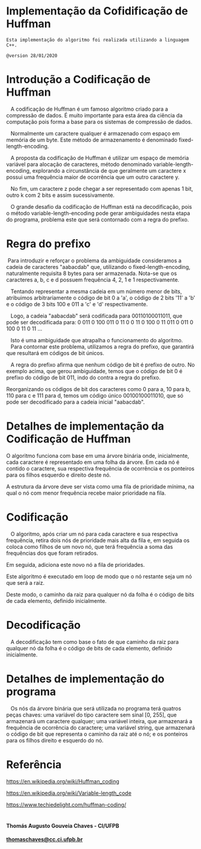 # Implementação da Cofidificação de Huffman
    Esta implementação do algoritmo foi realizada utilizando a linguagem C++.

    @version 28/01/2020
    
# Introdução a Codificação de Huffman

   A codificação de Huffman é um famoso algoritmo criado para a compressão de dados. É muito importante para esta área da ciência da computação pois forma a base para os sistemas de compressão de dados.
   
   Normalmente um caractere qualquer é armazenado com espaço em memória de um byte. Este método de armazenamento é denominado fixed-length-encoding.
   
   A proposta da codificação de Huffman é utilizar um espaço de memória variável para alocação de caracteres, método denominado variable-length-encoding, explorando a circunstância de que geralmente um caractere x possui uma frequência maior de ocorrência que um outro caractere y.
   
   No fim, um caractere z pode chegar a ser representado com apenas 1 bit, outro k com 2 bits e assim sucessivamente.
   
   O grande desafio da codificação de Huffman está na decodificação, pois o método variable-length-encoding pode gerar ambiguidades nesta etapa do programa, problema este que será contornado com a regra do prefixo.

# Regra do prefixo
   Para introduzir e reforçar o problema da ambiguidade consideramos a cadeia de caracteres "aabacdab" que, utilizando o fixed-length-encoding, naturalmente requisita 8 bytes para ser armazenada. Nota-se que os caracteres a, b, c e d possuem frequência 4, 2, 1 e 1 respectivamente.
   
   Tentando representar a mesma cadeia em um número menor de bits, atribuimos arbitrariamente o código de bit 0 a 'a', o código de 2 bits '11' a 'b' e o código de 3 bits 100 e 011 a 'c' e 'd' respectivamente.
   
   Logo, a cadeia "aabacdab" será codificada para 00110100011011, que pode ser decodificada para:
      0 011 0 100 011 0 11
      0 0 11 0 100 0 11 011
      0 011 0 100 0 11 0 11
      ...
      
   Isto é uma ambiguidade que atrapalha o funcionamento do algoritmo.
   Para contornar este problema, utilizamos a regra do prefixo, que garantirá que resultará em códigos de bit únicos.
   
   A regra do prefixo afirma que nenhum código de bit é prefixo de outro.
   No exemplo acima, que gerou ambiguidade, temos que o código de bit 0 é prefixo do código de bit 011, indo do contra a regra do prefixo.
   
   Reorganizando os códigos de bit dos caracteres como 0 para a, 10 para b, 110 para c e 111 para d, temos um código único 00100100011010, que só pode ser decodificado para a cadeia inicial "aabacdab".

# Detalhes de implementação da Codificação de Huffman
  O algoritmo funciona com base em uma árvore binária onde, inicialmente, cada caractere é representado em uma folha da árvore. Em cada nó é contido o caractere, sua respectiva frequência de ocorrência e os ponteiros para os filhos esquerdo e direito deste nó.
  
  A estrutura da árvore deve ser vista como uma fila de prioridade mínima, na qual o nó com menor frequência recebe maior prioridade na fila.
  
# Codificação
   O algoritmo, após criar um nó para cada caractere e sua respectiva frequência, retira dois nós de prioridade mais alta da fila e, em seguida os coloca como filhos de um novo nó, que terá frequência a soma das frequências dos que foram retirados.
   
  Em seguida, adiciona este novo nó a fila de prioridades.
  
  Este algoritmo é executado em loop de modo que o nó restante seja um nó que será a raiz.
  
  Deste modo, o caminho da raiz para qualquer nó da folha é o código de bits de cada elemento, definido inicialmente.
   
# Decodificação
   A decodificação tem como base o fato de que caminho da raiz para qualquer nó da folha é o código de bits de cada elemento, definido inicialmente.
   
# Detalhes de implementação do programa
   Os nós da árvore binária que será utilizada no programa terá quatros peças chaves: uma variável do tipo caractere sem sinal [0, 255], que armazenará um caractere qualquer; uma variável inteira, que armazenará a frequência de ocorrência do caractere; uma variável string, que armazenará o código de bit que representa o caminho da raiz até o nó; e os ponteiros para os filhos direito e esquerdo do nó.

# Referência
https://en.wikipedia.org/wiki/Huffman_coding

https://en.wikipedia.org/wiki/Variable-length_code

https://www.techiedelight.com/huffman-coding/


#   
#### Thomás Augusto Gouveia Chaves - CI/UFPB
#### thomaschaves@cc.ci.ufpb.br
